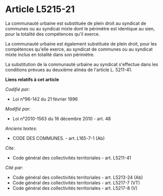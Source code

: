 # Article L5215-21

La communauté urbaine est substituée de plein droit au syndicat de communes ou au syndicat mixte dont le périmètre est
identique au sien, pour la totalité des compétences qu'il exerce. 

La communauté urbaine est également substituée de plein droit, pour les compétences qu'elle exerce, au syndicat de communes
ou au syndicat mixte inclus en totalité dans son périmètre. 

La substitution de la communauté urbaine au syndicat s'effectue dans les conditions prévues au deuxième alinéa de l'article
L. 5211-41.

**Liens relatifs à cet article**

_Codifié par_:

  - Loi n°96-142 du 21 février 1996

_Modifié par_:

  - Loi n°2010-1563 du 16 décembre 2010 - art. 48

_Anciens textes_:

  - CODE DES COMMUNES. - art. L165-7-1 (Ab)

_Cite_:

  - Code général des collectivités territoriales - art. L5211-41

_Cité par_:

  - Code général des collectivités territoriales - art. L5213-24 (Ab)
  - Code général des collectivités territoriales - art. L5217-7 (VT)
  - Code général des collectivités territoriales - art. L5217-8 (V)
